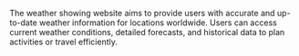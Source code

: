 The weather showing website aims to provide users with accurate and up-to-date weather information for locations worldwide. Users can access current weather conditions, detailed forecasts, and historical data to plan activities or travel efficiently.
